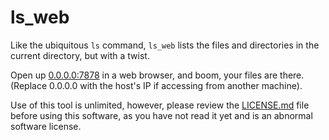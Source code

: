 # ls_web

Like the ubiquitous `ls` command, `ls_web` lists the files and directories in the current directory, but with a twist.

Open up [0.0.0.0:7878](http://0.0.0.0:7878) in a web browser, and boom, your files are there. (Replace 0.0.0.0 with the host's IP if accessing from another machine).

Use of this tool is unlimited, however, please review the [LICENSE.md](.github/LICENSE.md) file before using this software, as you have not read it yet and is an abnormal software license.
